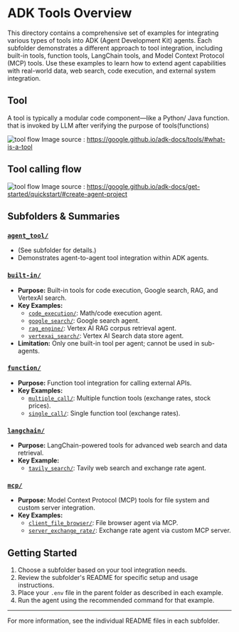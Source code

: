 # ADK Tools Overview

This directory contains a comprehensive set of examples for integrating various types of tools into ADK (Agent Development Kit) agents. Each subfolder demonstrates a different approach to tool integration, including built-in tools, function tools, LangChain tools, and Model Context Protocol (MCP) tools. Use these examples to learn how to extend agent capabilities with real-world data, web search, code execution, and external system integration.


## Tool

A tool is typically a modular code component—like a Python/ Java function. that is invoked by LLM after verifying the purpose of tools(functions)

![tool flow](https://google.github.io/adk-docs/assets/agent-tool-call.png)
Image source : https://google.github.io/adk-docs/tools/#what-is-a-tool


## Tool calling flow

![tool flow](https://google.github.io/adk-docs/assets/quickstart-flow-tool.png)
Image source : https://google.github.io/adk-docs/get-started/quickstart/#create-agent-project


## Subfolders & Summaries

### [`agent_tool/`](agent_tool/)
- (See subfolder for details.)
- Demonstrates agent-to-agent tool integration within ADK agents.

### [`built-in/`](built-in/README.md)
- **Purpose:** Built-in tools for code execution, Google search, RAG, and VertexAI search.
- **Key Examples:**
  - [`code_execution/`](built-in/code_execution/README.md): Math/code execution agent.
  - [`google_search/`](built-in/google_search/README.md): Google search agent.
  - [`rag_engine/`](built-in/rag_engine/README.md): Vertex AI RAG corpus retrieval agent.
  - [`vertexai_search/`](built-in/vertexai_search/README.md): Vertex AI Search data store agent.
- **Limitation:** Only one built-in tool per agent; cannot be used in sub-agents.

### [`function/`](function/README.md)
- **Purpose:** Function tool integration for calling external APIs.
- **Key Examples:**
  - [`multiple_call/`](function/multiple_call/README.md): Multiple function tools (exchange rates, stock prices).
  - [`single_call/`](function/single_call/README.md): Single function tool (exchange rates).

### [`langchain/`](langchain/README.md)
- **Purpose:** LangChain-powered tools for advanced web search and data retrieval.
- **Key Example:**
  - [`tavily_search/`](langchain/tavily_search/README.md): Tavily web search and exchange rate agent.

### [`mcp/`](mcp/README.md)
- **Purpose:** Model Context Protocol (MCP) tools for file system and custom server integration.
- **Key Examples:**
  - [`client_file_browser/`](mcp/client_file_browser/README.md): File browser agent via MCP.
  - [`server_exchange_rate/`](mcp/server_exchange_rate/README.md): Exchange rate agent via custom MCP server.

## Getting Started

1. Choose a subfolder based on your tool integration needs.
2. Review the subfolder's README for specific setup and usage instructions.
3. Place your `.env` file in the parent folder as described in each example.
4. Run the agent using the recommended command for that example.

---

For more information, see the individual README files in each subfolder.
